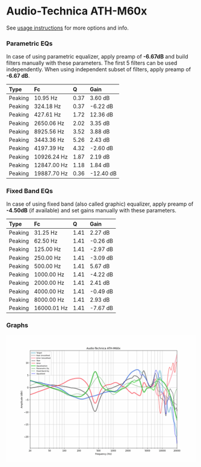 # Audio-Technica ATH-M60x
See [usage instructions](https://github.com/jaakkopasanen/AutoEq#usage) for more options and info.

### Parametric EQs
In case of using parametric equalizer, apply preamp of **-6.67dB** and build filters manually
with these parameters. The first 5 filters can be used independently.
When using independent subset of filters, apply preamp of **-6.67 dB**.

| Type    | Fc          |    Q | Gain      |
|:--------|:------------|:-----|:----------|
| Peaking | 10.95 Hz    | 0.37 | 3.60 dB   |
| Peaking | 324.18 Hz   | 0.37 | -6.22 dB  |
| Peaking | 427.61 Hz   | 1.72 | 12.36 dB  |
| Peaking | 2650.06 Hz  | 2.02 | 3.35 dB   |
| Peaking | 8925.56 Hz  | 3.52 | 3.88 dB   |
| Peaking | 3443.36 Hz  | 5.26 | 2.43 dB   |
| Peaking | 4197.39 Hz  | 4.32 | -2.60 dB  |
| Peaking | 10926.24 Hz | 1.87 | 2.19 dB   |
| Peaking | 12847.00 Hz | 1.18 | 1.84 dB   |
| Peaking | 19887.70 Hz | 0.36 | -12.40 dB |

### Fixed Band EQs
In case of using fixed band (also called graphic) equalizer, apply preamp of **-4.50dB**
(if available) and set gains manually with these parameters.

| Type    | Fc          |    Q | Gain     |
|:--------|:------------|:-----|:---------|
| Peaking | 31.25 Hz    | 1.41 | 2.27 dB  |
| Peaking | 62.50 Hz    | 1.41 | -0.26 dB |
| Peaking | 125.00 Hz   | 1.41 | -2.97 dB |
| Peaking | 250.00 Hz   | 1.41 | -3.09 dB |
| Peaking | 500.00 Hz   | 1.41 | 5.67 dB  |
| Peaking | 1000.00 Hz  | 1.41 | -4.22 dB |
| Peaking | 2000.00 Hz  | 1.41 | 2.41 dB  |
| Peaking | 4000.00 Hz  | 1.41 | -0.49 dB |
| Peaking | 8000.00 Hz  | 1.41 | 2.93 dB  |
| Peaking | 16000.01 Hz | 1.41 | -7.67 dB |

### Graphs
![](./Audio-Technica%20ATH-M60x.png)